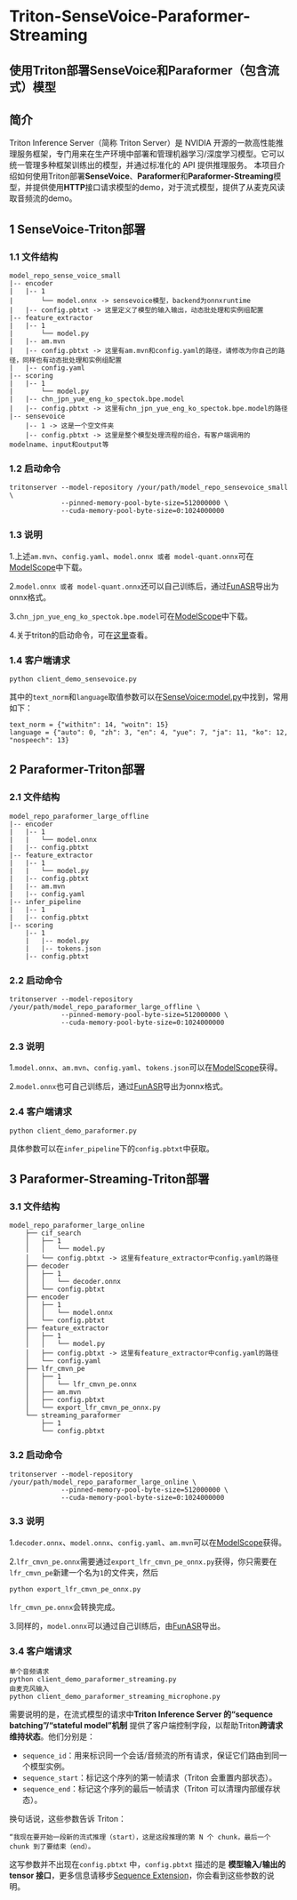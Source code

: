 # Triton-SenseVoice-Paraformer-Streaming



## 使用Triton部署SenseVoice和Paraformer（包含流式）模型



## 简介

Triton Inference Server（简称 Triton Server）是 NVIDIA 开源的一款高性能推理服务框架，专门用来在生产环境中部署和管理机器学习/深度学习模型。它可以统一管理多种框架训练出的模型，并通过标准化的 API 提供推理服务。
本项目介绍如何使用Triton部署**SenseVoice**、**Paraformer**和**Paraformer-Streaming**模型，并提供使用**HTTP**接口请求模型的demo，对于流式模型，提供了从麦克风读取音频流的demo。



## 1 SenseVoice-Triton部署

### 1.1 文件结构

```shell
model_repo_sense_voice_small
|-- encoder
|   |-- 1
|       └── model.onnx -> sensevoice模型，backend为onnxruntime
|   |-- config.pbtxt -> 这里定义了模型的输入输出，动态批处理和实例组配置
|-- feature_extractor
|   |-- 1
|       └── model.py
|   |-- am.mvn
|   |-- config.pbtxt -> 这里有am.mvn和config.yaml的路径，请修改为你自己的路径，同样也有动态批处理和实例组配置
|   |-- config.yaml
|-- scoring
|   |-- 1
|       └── model.py
|   |-- chn_jpn_yue_eng_ko_spectok.bpe.model
|   |-- config.pbtxt -> 这里有chn_jpn_yue_eng_ko_spectok.bpe.model的路径
|-- sensevoice
    |-- 1 -> 这是一个空文件夹
    |-- config.pbtxt -> 这里是整个模型处理流程的组合，有客户端调用的modelname、input和output等
```

### 1.2 启动命令

```shell
tritonserver --model-repository /your/path/model_repo_sensevoice_small \
             --pinned-memory-pool-byte-size=512000000 \
             --cuda-memory-pool-byte-size=0:1024000000
```

### 1.3 说明

1.上述`am.mvn`、`config.yaml`、`model.onnx 或者 model-quant.onnx`可在[ModelScope](https://modelscope.cn/models/iic/SenseVoiceSmall-onnx)中下载。

2.`model.onnx 或者 model-quant.onnx`还可以自己训练后，通过[FunASR](https://github.com/modelscope/FunASR)导出为onnx格式。

3.`chn_jpn_yue_eng_ko_spectok.bpe.model`可在[ModelScope](https://modelscope.cn/models/iic/SenseVoiceSmall)中下载。

4.关于triton的启动命令，可在[这里](https://www.cnblogs.com/zzk0/p/15932542.html)查看。

### 1.4 客户端请求

```shell
python client_demo_sensevoice.py
```

其中的`text_norm`和`language`取值参数可以在[SenseVoice:model.py](https://github.com/FunAudioLLM/SenseVoice/blob/main/model.py)中找到，常用如下：

```shell
text_norm = {"withitn": 14, "woitn": 15}
language = {"auto": 0, "zh": 3, "en": 4, "yue": 7, "ja": 11, "ko": 12, "nospeech": 13}
```



## 2 Paraformer-Triton部署

### 2.1 文件结构

```shell
model_repo_paraformer_large_offline
|-- encoder
|   |-- 1
|   |   └── model.onnx
|   |-- config.pbtxt
|-- feature_extractor
|   |-- 1
|   |   └── model.py
|   |-- config.pbtxt
|   |-- am.mvn
|   |-- config.yaml
|-- infer_pipeline
|   |-- 1
|   |-- config.pbtxt
|-- scoring
    |-- 1
    |   |-- model.py
    |   |-- tokens.json
    |-- config.pbtxt
```

### 2.2 启动命令

```shell
tritonserver --model-repository /your/path/model_repo_paraformer_large_offline \
             --pinned-memory-pool-byte-size=512000000 \
             --cuda-memory-pool-byte-size=0:1024000000
```

### 2.3 说明

1.`model.onnx`、`am.mvn`、`config.yaml`、`tokens.json`可以在[ModelScope](https://modelscope.cn/models/iic/speech_paraformer-large_asr_nat-zh-cn-16k-common-vocab8404-onnx)获得。

2.`model.onnx`也可自己训练后，通过[FunASR](https://github.com/modelscope/FunASR)导出为onnx格式。

### 2.4 客户端请求

```shell
python client_demo_paraformer.py
```

具体参数可以在`infer_pipeline`下的`config.pbtxt`中获取。



## 3 Paraformer-Streaming-Triton部署

### 3.1 文件结构

```shell
model_repo_paraformer_large_online
    ├── cif_search
    │   ├── 1
    │   │   └── model.py
    │   └── config.pbtxt -> 这里有feature_extractor中config.yaml的路径
    ├── decoder
    │   ├── 1
    │   │   └── decoder.onnx
    │   └── config.pbtxt
    ├── encoder
    │   ├── 1
    │   │   └── model.onnx
    │   └── config.pbtxt
    ├── feature_extractor
    │   ├── 1
    │   │   └── model.py
    │   ├── config.pbtxt -> 这里有feature_extractor中config.yaml的路径
    │   └── config.yaml
    ├── lfr_cmvn_pe
    │   ├── 1
    │   │   └── lfr_cmvn_pe.onnx
    │   ├── am.mvn
    │   ├── config.pbtxt
    │   └── export_lfr_cmvn_pe_onnx.py
    └── streaming_paraformer
        ├── 1
        └── config.pbtxt
```

### 3.2 启动命令

```shell
tritonserver --model-repository /your/path/model_repo_paraformer_large_online \
             --pinned-memory-pool-byte-size=512000000 \
             --cuda-memory-pool-byte-size=0:1024000000
```

### 3.3 说明

1.`decoder.onnx`、`model.onnx`、`config.yaml`、`am.mvn`可以在[ModelScope](https://modelscope.cn/models/iic/speech_paraformer-large_asr_nat-zh-cn-16k-common-vocab8404-online-onnx)获得。

2.`lfr_cmvn_pe.onnx`需要通过`export_lfr_cmvn_pe_onnx.py`获得，你只需要在`lfr_cmvn_pe`新建一个名为`1`的文件夹，然后

```shell
python export_lfr_cmvn_pe_onnx.py
```

`lfr_cmvn_pe.onnx`会转换完成。

3.同样的，`model.onnx`可以通过自己训练后，由[FunASR](https://github.com/modelscope/FunASR)导出。

### 3.4 客户端请求

```shell
单个音频请求
python client_demo_paraformer_streaming.py
由麦克风输入
python client_demo_paraformer_streaming_microphone.py
```

需要说明的是，在流式模型的请求中**Triton Inference Server 的“sequence batching”/“stateful model”机制** 提供了客户端控制字段，以帮助Triton**跨请求维持状态**。他们分别是：

- `sequence_id`：用来标识同一个会话/音频流的所有请求，保证它们路由到同一个模型实例。
- `sequence_start`：标记这个序列的第一帧请求（Triton 会重置内部状态）。
- `sequence_end`：标记这个序列的最后一帧请求（Triton 可以清理内部缓存状态）。

换句话说，这些参数告诉 Triton：

```shell
“我现在要开始一段新的流式推理（start），这是这段推理的第 N 个 chunk，最后一个 chunk 到了要结束（end）。
```

这写参数并不出现在`config.pbtxt` 中，`config.pbtxt` 描述的是 **模型输入/输出的 tensor 接口**，更多信息请移步[Sequence Extension](https://docs.nvidia.com/deeplearning/triton-inference-server/user-guide/docs/protocol/extension_sequence.html)，你会看到这些参数的说明。
